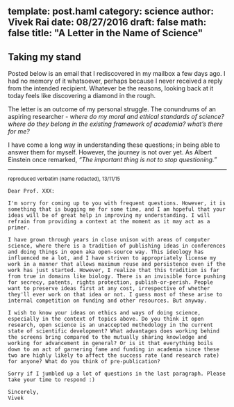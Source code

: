 template: post.haml
category: science
author: Vivek Rai
date: 08/27/2016
draft: false
math: false
title: "A Letter in the Name of Science"
---
Taking my stand
---

Posted below is an email that I rediscovered in my mailbox a few days ago. I had
no memory of it whatsoever, perhaps because I never received a reply from the
intended recipient. Whatever be the reasons, looking back at it today feels like
discovering a diamond in the rough.

The letter is an outcome of my personal struggle. The conundrums of an aspiring
researcher - *where do my moral and ethical standards of science? where do they
belong in the existing framework of academia? what’s there for me?*

I have come a long way in understanding these questions; in being able to answer
them for myself. However, the journey is not over yet. As Albert Einstein
once remarked, *“The important thing is not to stop questioning.”*

---------------------

<small>reproduced verbatim (name redacted), 13/11/15</small>


    Dear Prof. XXX:

    I'm sorry for coming up to you with frequent questions. However, it is
    something that is bugging me for some time, and I am hopeful that your
    ideas will be of great help in improving my understanding. I will
    refrain from providing a context at the moment as it may act as a
    primer.

    I have grown through years in close unison with areas of computer
    science, where there is a tradition of publishing ideas in conferences
    and doing things in open aka open-source way. This ideology has
    influenced me a lot, and I have striven to appropriately license my
    work in a manner that allows maximum reuse and persistence even if the
    work has just started. However, I realize that this tradition is far
    from true in domains like biology. There is an invisible force pushing
    for secrecy, patents, rights protection, publish-or-perish. People
    want to preserve ideas first at any cost, irrespective of whether
    they'll ever work on that idea or not. I guess most of these arise to
    internal competition on funding and other resources. But anyway.

    I wish to know your ideas on ethics and ways of doing science,
    especially in the context of topics above. Do you think it open
    research, open science is an unaccepted methodology in the current
    state of scientific development? What advantages does working behind
    the screens bring compared to the mutually sharing knowledge and
    working for advancement in general? Or is it that everything boils
    down to an act of garnering fame and funding in academia since these
    two are highly likely to affect the success rate (and research rate)
    for anyone? What do you think of pre-publication?

    Sorry if I jumbled up a lot of questions in the last paragraph. Please
    take your time to respond :)

    Sincerely,
    Vivek

